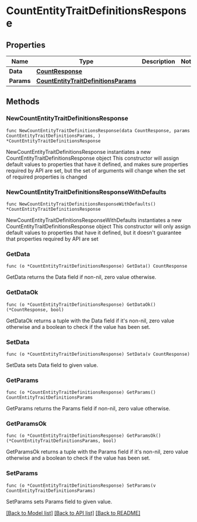 # CountEntityTraitDefinitionsResponse

## Properties

Name | Type | Description | Notes
------------ | ------------- | ------------- | -------------
**Data** | [**CountResponse**](CountResponse.md) |  | 
**Params** | [**CountEntityTraitDefinitionsParams**](CountEntityTraitDefinitionsParams.md) |  | 

## Methods

### NewCountEntityTraitDefinitionsResponse

`func NewCountEntityTraitDefinitionsResponse(data CountResponse, params CountEntityTraitDefinitionsParams, ) *CountEntityTraitDefinitionsResponse`

NewCountEntityTraitDefinitionsResponse instantiates a new CountEntityTraitDefinitionsResponse object
This constructor will assign default values to properties that have it defined,
and makes sure properties required by API are set, but the set of arguments
will change when the set of required properties is changed

### NewCountEntityTraitDefinitionsResponseWithDefaults

`func NewCountEntityTraitDefinitionsResponseWithDefaults() *CountEntityTraitDefinitionsResponse`

NewCountEntityTraitDefinitionsResponseWithDefaults instantiates a new CountEntityTraitDefinitionsResponse object
This constructor will only assign default values to properties that have it defined,
but it doesn't guarantee that properties required by API are set

### GetData

`func (o *CountEntityTraitDefinitionsResponse) GetData() CountResponse`

GetData returns the Data field if non-nil, zero value otherwise.

### GetDataOk

`func (o *CountEntityTraitDefinitionsResponse) GetDataOk() (*CountResponse, bool)`

GetDataOk returns a tuple with the Data field if it's non-nil, zero value otherwise
and a boolean to check if the value has been set.

### SetData

`func (o *CountEntityTraitDefinitionsResponse) SetData(v CountResponse)`

SetData sets Data field to given value.


### GetParams

`func (o *CountEntityTraitDefinitionsResponse) GetParams() CountEntityTraitDefinitionsParams`

GetParams returns the Params field if non-nil, zero value otherwise.

### GetParamsOk

`func (o *CountEntityTraitDefinitionsResponse) GetParamsOk() (*CountEntityTraitDefinitionsParams, bool)`

GetParamsOk returns a tuple with the Params field if it's non-nil, zero value otherwise
and a boolean to check if the value has been set.

### SetParams

`func (o *CountEntityTraitDefinitionsResponse) SetParams(v CountEntityTraitDefinitionsParams)`

SetParams sets Params field to given value.



[[Back to Model list]](../README.md#documentation-for-models) [[Back to API list]](../README.md#documentation-for-api-endpoints) [[Back to README]](../README.md)


